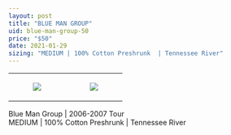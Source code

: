 ```yaml
---
layout: post
title: "BLUE MAN GROUP"
uid: blue-man-group-50
price: "$50"
date: 2021-01-29
sizing: "MEDIUM | 100% Cotton Preshrunk  | Tennessee River"
---
```




<table style="width:100%;"><tr><td style="vertical-align:top;">
      <figure class="tmblr-full" data-orig-height="2048" data-orig-width="1365" data-orig-src="https://concertshirts.netlify.app/shirts/0525/0525-01.jpg"><img src="https://64.media.tumblr.com/6a59371796a6fc080275c6e7eb011ef5/bb37e2626aff9989-cc/s540x810/87c2fcc8592c672bcbb3bd9c701489ffdac5a12b.jpg" data-orig-height="2048" data-orig-width="1365" data-orig-src="https://concertshirts.netlify.app/shirts/0525/0525-01.jpg"/></figure></td>
    <td style="vertical-align:top;">
      <figure class="tmblr-full" data-orig-height="2048" data-orig-width="1365" data-orig-src="https://concertshirts.netlify.app/shirts/0525/0525-02.jpg"><img src="https://64.media.tumblr.com/ea4a62f638289015ea4cad49619057ad/bb37e2626aff9989-e8/s540x810/d8c45b65070d04e267d6fb1741d372f5660b03ce.jpg" data-orig-height="2048" data-orig-width="1365" data-orig-src="https://concertshirts.netlify.app/shirts/0525/0525-02.jpg"/></figure></td>
  </tr></table><p>
  Blue Man Group | 2006-2007 Tour<br/>MEDIUM | 100% Cotton Preshrunk | Tennessee River
</p>

